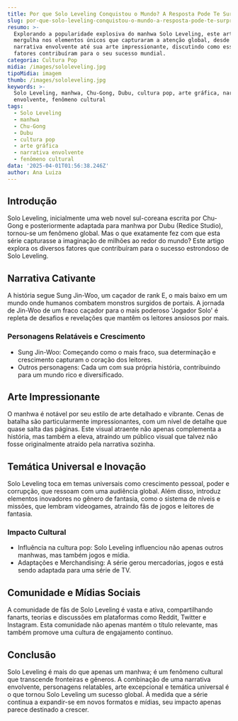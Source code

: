 ```yaml
---
title: Por que Solo Leveling Conquistou o Mundo? A Resposta Pode Te Surpreender
slug: por-que-solo-leveling-conquistou-o-mundo-a-resposta-pode-te-surpreender
resumo: >-
  Explorando a popularidade explosiva do manhwa Solo Leveling, este artigo
  mergulha nos elementos únicos que capturaram a atenção global, desde sua
  narrativa envolvente até sua arte impressionante, discutindo como esses
  fatores contribuíram para o seu sucesso mundial.
categoria: Cultura Pop
midia: /images/sololeveling.jpg
tipoMidia: imagem
thumb: /images/sololeveling.jpg
keywords: >-
  Solo Leveling, manhwa, Chu-Gong, Dubu, cultura pop, arte gráfica, narrativa
  envolvente, fenômeno cultural
tags:
  - Solo Leveling
  - manhwa
  - Chu-Gong
  - Dubu
  - cultura pop
  - arte gráfica
  - narrativa envolvente
  - fenômeno cultural
data: '2025-04-01T01:56:38.246Z'
author: Ana Luiza
---
```


## Introdução
Solo Leveling, inicialmente uma web novel sul-coreana escrita por Chu-Gong e posteriormente adaptada para manhwa por Dubu (Redice Studio), tornou-se um fenômeno global. Mas o que exatamente fez com que esta série capturasse a imaginação de milhões ao redor do mundo? Este artigo explora os diversos fatores que contribuíram para o sucesso estrondoso de Solo Leveling.

## Narrativa Cativante
A história segue Sung Jin-Woo, um caçador de rank E, o mais baixo em um mundo onde humanos combatem monstros surgidos de portais. A jornada de Jin-Woo de um fraco caçador para o mais poderoso 'Jogador Solo' é repleta de desafios e revelações que mantêm os leitores ansiosos por mais.

### Personagens Relatáveis e Crescimento
- Sung Jin-Woo: Começando como o mais fraco, sua determinação e crescimento capturam o coração dos leitores.
- Outros personagens: Cada um com sua própria história, contribuindo para um mundo rico e diversificado.

## Arte Impressionante
O manhwa é notável por seu estilo de arte detalhado e vibrante. Cenas de batalha são particularmente impressionantes, com um nível de detalhe que quase salta das páginas. Este visual atraente não apenas complementa a história, mas também a eleva, atraindo um público visual que talvez não fosse originalmente atraído pela narrativa sozinha.

## Temática Universal e Inovação
Solo Leveling toca em temas universais como crescimento pessoal, poder e corrupção, que ressoam com uma audiência global. Além disso, introduz elementos inovadores no gênero de fantasia, como o sistema de níveis e missões, que lembram videogames, atraindo fãs de jogos e leitores de fantasia.

### Impacto Cultural
- Influência na cultura pop: Solo Leveling influenciou não apenas outros manhwas, mas também jogos e mídia.
- Adaptações e Merchandising: A série gerou mercadorias, jogos e está sendo adaptada para uma série de TV.

## Comunidade e Mídias Sociais
A comunidade de fãs de Solo Leveling é vasta e ativa, compartilhando fanarts, teorias e discussões em plataformas como Reddit, Twitter e Instagram. Esta comunidade não apenas mantém o título relevante, mas também promove uma cultura de engajamento contínuo.

## Conclusão
Solo Leveling é mais do que apenas um manhwa; é um fenômeno cultural que transcende fronteiras e gêneros. A combinação de uma narrativa envolvente, personagens relatables, arte excepcional e temática universal é o que tornou Solo Leveling um sucesso global. À medida que a série continua a expandir-se em novos formatos e mídias, seu impacto apenas parece destinado a crescer.

